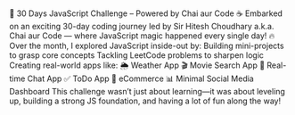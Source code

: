 🚀 30 Days JavaScript Challenge – Powered by Chai aur Code ☕
Embarked on an exciting 30-day coding journey led by Sir Hitesh Choudhary a.k.a. Chai aur Code — where JavaScript magic happened every single day! 🔥
Over the month, I explored JavaScript inside-out by:
Building mini-projects to grasp core concepts
Tackling LeetCode problems to sharpen logic
Creating real-world apps like:
🌦️ Weather App
🎬 Movie Search App
💬 Real-time Chat App
✅ ToDo App
🛒 eCommerce
📊 Minimal Social Media Dashboard
This challenge wasn’t just about learning—it was about leveling up, building a strong JS foundation, and having a lot of fun along the way!
